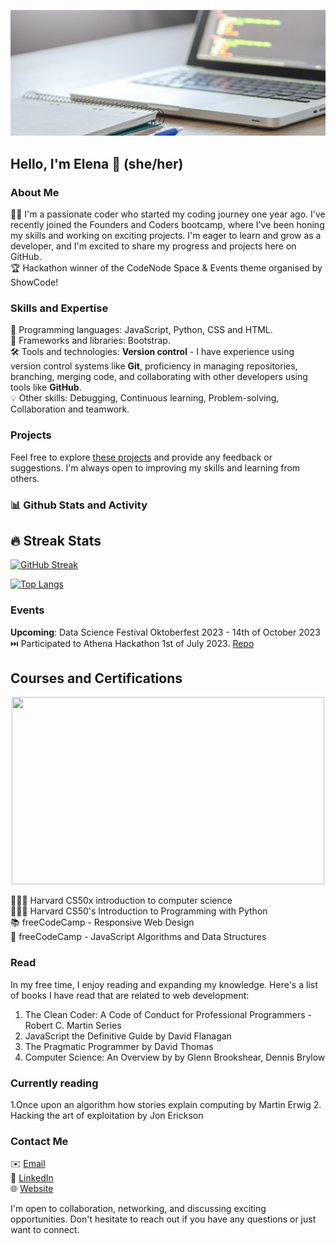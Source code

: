 ![](new-banner.jpg)
## Hello, I'm Elena 👋 (she/her)

<!-- Profile Banner -->

### About Me
👩‍💻 I'm a passionate coder who started my coding journey one year ago. I've recently joined the Founders and Coders bootcamp, where I've been honing my skills and working on exciting projects. I'm eager to learn and grow as a developer, and I'm excited to share my progress and projects here on GitHub.  
🏆 Hackathon winner of the CodeNode Space & Events theme organised by ShowCode!

### Skills and Expertise

🚀 Programming languages: JavaScript, Python, CSS and HTML.  
🔧 Frameworks and libraries: Bootstrap.  
🛠️ Tools and technologies: **Version control** - I have experience using version control systems like **Git**, proficiency in managing repositories, branching, merging code, and collaborating with other developers using tools like **GitHub**.  
💡 Other skills: Debugging, Continuous learning, Problem-solving, Collaboration and teamwork.  

### Projects

Feel free to explore [these projects](https://github.com/cazanelena?tab=repositories) and provide any feedback or suggestions. I'm always open to improving my skills and learning from others.

<!-- Project Name: Brief description of the project.
GitHub Repo: [Link to the GitHub repository]
Live Demo: [If applicable, provide a link to the live demo]

Project Name: Brief description of the project.
GitHub Repo: [Link to the GitHub repository]
Live Demo: [If applicable, provide a link to the live demo] -->



### 📊 Github Stats and Activity

## 🔥 Streak Stats

[![GitHub Streak](https://streak-stats.demolab.com/?user=cazanelena)](https://git.io/streak-stats)

[![Top Langs](https://github-readme-stats.vercel.app/api/top-langs/?username=cazanelena)](https://github.com/anuraghazra/github-readme-stats)


### Events
**Upcoming**: Data Science Festival Oktoberfest 2023 - 14th of October 2023  
⏭️  Participated to Athena Hackathon 1st of July 2023. [Repo](https://github.com/cazanelena/econode)

## Courses and Certifications
<div align="center">
  <img src="https://media0.giphy.com/media/scZPhLqaVOM1qG4lT9/giphy.gif?cid=ecf05e470j1ubwi6q1z20v9pi3nnuucaercsl641vyezp8wx&ep=v1_gifs_search&rid=giphy.gif&ct=g" width="500" height="300"/>
</div>

👩🏻‍🎓 Harvard CS50x introduction to computer science     
👩🏻‍💻 Harvard CS50's Introduction to Programming with Python       
📚 freeCodeCamp - Responsive Web Design               
📖 freeCodeCamp - JavaScript Algorithms and Data Structures      

### Read
In my free time, I enjoy reading and expanding my knowledge. Here's a list of books I have read that are related to web development:
1. The Clean Coder: A Code of Conduct for Professional Programmers - Robert C. Martin Series
2. JavaScript the Definitive Guide by David Flanagan
3. The Pragmatic Programmer by David Thomas
4. Computer Science: An Overview by by Glenn Brookshear, Dennis Brylow

### Currently reading
1.Once upon an algorithm how stories explain computing by Martin Erwig
2. Hacking the art of exploitation by Jon Erickson


### Contact Me

✉️ [Email](mailto:cazan.elena23@yahoo.com)  
💼 [LinkedIn](https://www.linkedin.com/in/elena-cazan-bba317131/)   
🌐 [Website](https://cazanelena.github.io/Website-Project/)  

I'm open to collaboration, networking, and discussing exciting opportunities. Don't hesitate to reach out if you have any questions or just want to connect.

